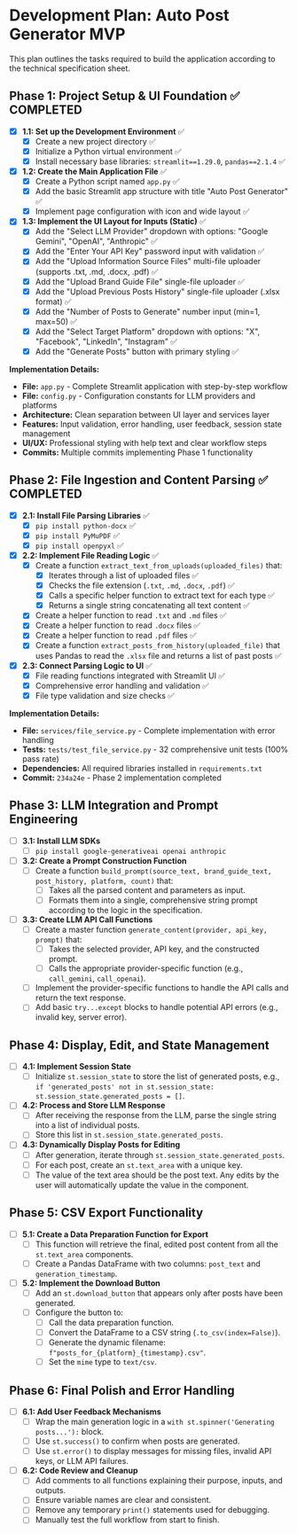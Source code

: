 # Development Plan: Auto Post Generator MVP

This plan outlines the tasks required to build the application according to the technical specification sheet.

## Phase 1: Project Setup & UI Foundation ✅ **COMPLETED**

-   [x] **1.1: Set up the Development Environment** ✅
    -   [x] Create a new project directory ✅
    -   [x] Initialize a Python virtual environment ✅
    -   [x] Install necessary base libraries: `streamlit==1.29.0`, `pandas==2.1.4` ✅

-   [x] **1.2: Create the Main Application File** ✅
    -   [x] Create a Python script named `app.py` ✅
    -   [x] Add the basic Streamlit app structure with title "Auto Post Generator" ✅
    -   [x] Implement page configuration with icon and wide layout ✅

-   [x] **1.3: Implement the UI Layout for Inputs (Static)** ✅
    -   [x] Add the "Select LLM Provider" dropdown with options: "Google Gemini", "OpenAI", "Anthropic" ✅
    -   [x] Add the "Enter Your API Key" password input with validation ✅
    -   [x] Add the "Upload Information Source Files" multi-file uploader (supports .txt, .md, .docx, .pdf) ✅
    -   [x] Add the "Upload Brand Guide File" single-file uploader ✅
    -   [x] Add the "Upload Previous Posts History" single-file uploader (.xlsx format) ✅
    -   [x] Add the "Number of Posts to Generate" number input (min=1, max=50) ✅
    -   [x] Add the "Select Target Platform" dropdown with options: "X", "Facebook", "LinkedIn", "Instagram" ✅
    -   [x] Add the "Generate Posts" button with primary styling ✅

**Implementation Details:**
- **File:** `app.py` - Complete Streamlit application with step-by-step workflow
- **File:** `config.py` - Configuration constants for LLM providers and platforms
- **Architecture:** Clean separation between UI layer and services layer
- **Features:** Input validation, error handling, user feedback, session state management
- **UI/UX:** Professional styling with help text and clear workflow steps
- **Commits:** Multiple commits implementing Phase 1 functionality

## Phase 2: File Ingestion and Content Parsing ✅ **COMPLETED**

-   [x] **2.1: Install File Parsing Libraries** ✅
    -   [x] `pip install python-docx` ✅
    -   [x] `pip install PyMuPDF` ✅
    -   [x] `pip install openpyxl` ✅

-   [x] **2.2: Implement File Reading Logic** ✅
    -   [x] Create a function `extract_text_from_uploads(uploaded_files)` that:
        -   [x] Iterates through a list of uploaded files ✅
        -   [x] Checks the file extension (`.txt`, `.md`, `.docx`, `.pdf`) ✅
        -   [x] Calls a specific helper function to extract text for each type ✅
        -   [x] Returns a single string concatenating all text content ✅
    -   [x] Create a helper function to read `.txt` and `.md` files ✅
    -   [x] Create a helper function to read `.docx` files ✅
    -   [x] Create a helper function to read `.pdf` files ✅
    -   [x] Create a function `extract_posts_from_history(uploaded_file)` that uses Pandas to read the `.xlsx` file and returns a list of past posts ✅

-   [x] **2.3: Connect Parsing Logic to UI** ✅
    -   [x] File reading functions integrated with Streamlit UI ✅
    -   [x] Comprehensive error handling and validation ✅
    -   [x] File type validation and size checks ✅

**Implementation Details:**
- **File:** `services/file_service.py` - Complete implementation with error handling
- **Tests:** `tests/test_file_service.py` - 32 comprehensive unit tests (100% pass rate)
- **Dependencies:** All required libraries installed in `requirements.txt`
- **Commit:** `234a24e` - Phase 2 implementation completed

## Phase 3: LLM Integration and Prompt Engineering

-   [ ] **3.1: Install LLM SDKs**
    -   [ ] `pip install google-generativeai openai anthropic`

-   [ ] **3.2: Create a Prompt Construction Function**
    -   [ ] Create a function `build_prompt(source_text, brand_guide_text, post_history, platform, count)` that:
        -   [ ] Takes all the parsed content and parameters as input.
        -   [ ] Formats them into a single, comprehensive string prompt according to the logic in the specification.

-   [ ] **3.3: Create LLM API Call Functions**
    -   [ ] Create a master function `generate_content(provider, api_key, prompt)` that:
        -   [ ] Takes the selected provider, API key, and the constructed prompt.
        -   [ ] Calls the appropriate provider-specific function (e.g., `call_gemini`, `call_openai`).
    -   [ ] Implement the provider-specific functions to handle the API calls and return the text response.
    -   [ ] Add basic `try...except` blocks to handle potential API errors (e.g., invalid key, server error).

## Phase 4: Display, Edit, and State Management

-   [ ] **4.1: Implement Session State**
    -   [ ] Initialize `st.session_state` to store the list of generated posts, e.g., `if 'generated_posts' not in st.session_state: st.session_state.generated_posts = []`.

-   [ ] **4.2: Process and Store LLM Response**
    -   [ ] After receiving the response from the LLM, parse the single string into a list of individual posts.
    -   [ ] Store this list in `st.session_state.generated_posts`.

-   [ ] **4.3: Dynamically Display Posts for Editing**
    -   [ ] After generation, iterate through `st.session_state.generated_posts`.
    -   [ ] For each post, create an `st.text_area` with a unique key.
    -   [ ] The value of the text area should be the post text. Any edits by the user will automatically update the value in the component.

## Phase 5: CSV Export Functionality

-   [ ] **5.1: Create a Data Preparation Function for Export**
    -   [ ] This function will retrieve the final, edited post content from all the `st.text_area` components.
    -   [ ] Create a Pandas DataFrame with two columns: `post_text` and `generation_timestamp`.

-   [ ] **5.2: Implement the Download Button**
    -   [ ] Add an `st.download_button` that appears only after posts have been generated.
    -   [ ] Configure the button to:
        -   [ ] Call the data preparation function.
        -   [ ] Convert the DataFrame to a CSV string (`.to_csv(index=False)`).
        -   [ ] Generate the dynamic filename: `f"posts_for_{platform}_{timestamp}.csv"`.
        -   [ ] Set the `mime` type to `text/csv`.

## Phase 6: Final Polish and Error Handling

-   [ ] **6.1: Add User Feedback Mechanisms**
    -   [ ] Wrap the main generation logic in a `with st.spinner('Generating posts...'):` block.
    -   [ ] Use `st.success()` to confirm when posts are generated.
    -   [ ] Use `st.error()` to display messages for missing files, invalid API keys, or LLM API failures.

-   [ ] **6.2: Code Review and Cleanup**
    -   [ ] Add comments to all functions explaining their purpose, inputs, and outputs.
    -   [ ] Ensure variable names are clear and consistent.
    -   [ ] Remove any temporary `print()` statements used for debugging.
    -   [ ] Manually test the full workflow from start to finish.
